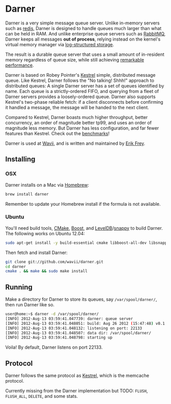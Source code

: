 # Darner

Darner is a very simple message queue server.  Unlike in-memory servers such as [redis](http://redis.io/), Darner is
designed to handle queues much larger than what can be held in RAM.  And unlike enterprise queue servers such as
[RabbitMQ](http://www.rabbitmq.com/), Darner keeps all messages **out of process**, relying instead on the kernel's
virtual memory manager via [log-structured storage](https://code.google.com/p/leveldb/).

The result is a durable queue server that uses a small amount of in-resident memory regardless of queue size, while
still achieving [remarkable performance](/wavii/darner/blob/master/docs/benchmarks.md).

Darner is based on Robey Pointer's [Kestrel](/robey/kestrel) simple, distributed message queue.  Like Kestrel, Darner
follows the "No talking! Shhh!" approach to distributed queues:  A single Darner server has a set of queues identified
by name.  Each queue is a strictly-ordered FIFO, and querying from a fleet of Darner servers provides a loosely-ordered
queue.  Darner also supports Kestrel's two-phase reliable fetch: if a client disconnects before confirming it handled
a message, the message will be handed to the next client.

Compared to Kestrel, Darner boasts much higher throughput, better concurrency, an order of magnitude better tp99, and
uses an order of magnitude less memory.  But Darner has less configuration, and far fewer features than Kestrel. Check
out the [benchmarks](/wavii/darner/blob/master/docs/benchmarks.md)!

Darner is used at [Wavii](http://wavii.com/), and is written and maintained by [Erik Frey](/erikfrey).

## Installing

### OSX

Darner installs on a Mac via [Homebrew](/mxcl/homebrew):

```bash
brew install darner
```

Remember to update your Homebrew install if the formula is not available.

### Ubuntu

You'll need build tools, [CMake](http://www.cmake.org/), [Boost](http://www.boost.org/), and
[LevelDB](https://code.google.com/p/leveldb/)/[snappy](https://code.google.com/p/snappy/) to build Darner.  The
following works on Ubuntu 12.04:

```bash
sudo apt-get install -y build-essential cmake libboost-all-dev libsnappy-dev libleveldb-dev
```

Then fetch and install Darner:

```bash
git clone git://github.com/wavii/darner.git
cd darner
cmake . && make && sudo make install
```

## Running

Make a directory for Darner to store its queues, say `/var/spool/darner/`, then run Darner like so.

```bash
user@home:~$ darner -d /var/spool/darner/
[INFO] 2012-Aug-13 03:59:41.047739: darner: queue server
[INFO] 2012-Aug-13 03:59:41.048051: build: Aug 26 2012 (15:47:48) v0.1.2 (c) Wavii, Inc.
[INFO] 2012-Aug-13 03:59:41.048132: listening on port: 22133
[INFO] 2012-Aug-13 03:59:41.048507: data dir: /var/spool/darner/
[INFO] 2012-Aug-13 03:59:41.048798: starting up
```

Voila!  By default, Darner listens on port 22133.

## Protocol

Darner follows the same protocol as [Kestrel](/robey/kestrel/blob/master/docs/guide.md#memcache), which is the memcache
protocol.

Currently missing from the Darner implementation but TODO: `FLUSH`, `FLUSH_ALL`, `DELETE`, and some stats.
